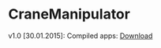 CraneManipulator
================
v1.0 [30.01.2015]:
Compiled apps: <a href='https://dl.dropboxusercontent.com/u/65733625/Soft/CraneApps_1.0.7z'>Download</a>

